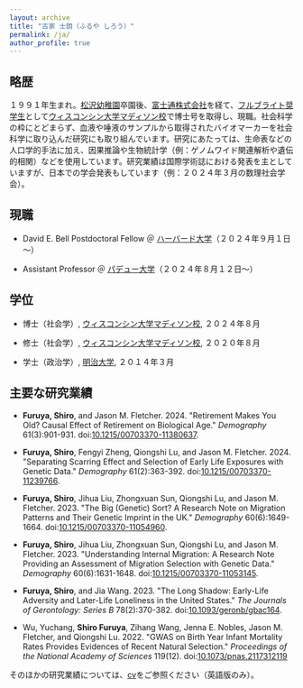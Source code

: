 ```yaml
---
layout: archive
title: "古家 士朗（ふるや しろう）"
permalink: /ja/
author_profile: true
---
```


## **略歴**
１９９１年生まれ。[松沢幼稚園](https://edu.unchusha.com/)卒園後、[富士通株式会社](https://global.fujitsu/ja-jp)を経て、[フルブライト奨学生](https://www.fulbright.jp/index.html)として[ウィスコンシン大学マディソン校](https://sociology.wisc.edu/)で博士号を取得し、現職。社会科学の枠にとどまらず、血液や唾液のサンプルから取得されたバイオマーカーを社会科学に取り込んだ研究にも取り組んでいます。研究にあたっては、生命表などの人口学的手法に加え、因果推論や生物統計学（例：ゲノムワイド関連解析や遺伝的相関）などを使用しています。研究業績は国際学術誌における発表を主としていますが、日本での学会発表もしています（例：２０２４年３月の数理社会学会）。


## **現職**


- David E. Bell Postdoctoral Fellow ＠ [ハーバード大学](https://www.hsph.harvard.edu/population-development/)（２０２４年９月１日～） 

- Assistant Professor ＠ [パデュー大学](https://www.cla.purdue.edu/academic/sociology/index.html)（２０２４年８月１２日～）

## **学位**

- 博士（社会学）, [ウィスコンシン大学マディソン校](https://sociology.wisc.edu/), ２０２４年８月

- 修士（社会学）, [ウィスコンシン大学マディソン校](https://sociology.wisc.edu/), ２０２０年８月

- 学士（政治学）, [明治大学](https://www.meiji.ac.jp/), ２０１４年３月

## **主要な研究業績**

- **Furuya, Shiro**, and Jason M. Fletcher. 2024. "Retirement Makes You Old? Causal Effect of Retirement on Biological Age." *Demography* 61(3):901-931. doi:[10.1215/00703370-11380637](https://doi.org/10.1215/00703370-11380637).

- **Furuya, Shiro**, Fengyi Zheng, Qiongshi Lu, and Jason M. Fletcher. 2024. "Separating Scarring Effect and Selection of Early Life Exposures with Genetic Data." *Demography* 61(2):363-392. doi:[10.1215/00703370-11239766](https://doi.org/10.1215/00703370-11239766).

- **Furuya, Shiro**, Jihua Liu, Zhongxuan Sun, Qiongshi Lu, and Jason M. Fletcher. 2023. "The Big (Genetic) Sort? A Research Note on Migration Patterns and Their Genetic Imprint in the UK." *Demography* 60(6):1649-1664. doi:[10.1215/00703370-11054960](https://doi.org/10.1215/00703370-11054960).

- **Furuya, Shiro**, Jihua Liu, Zhongxuan Sun, Qiongshi Lu, and Jason M. Fletcher. 2023. "Understanding Internal Migration: A Research Note Providing an Assessment of Migration Selection with Genetic Data." *Demography* 60(6):1631-1648. doi:[10.1215/00703370-11053145](https://doi.org/10.1215/00703370-11053145).

- **Furuya, Shiro**, and Jia Wang. 2023. "The Long Shadow: Early-Life Adversity and Later-Life Loneliness in the United States." *The Journals of Gerontology: Series B* 78(2):370-382. doi:[10.1093/geronb/gbac164](https://doi.org/10.1093/geronb/gbac164).

- Wu, Yuchang, **Shiro Furuya**, Zihang Wang, Jenna E. Nobles, Jason M. Fletcher, and Qiongshi Lu. 2022. "GWAS on Birth Year Infant Mortality Rates Provides Evidences of Recent Natural Selection." *Proceedings of the National Academy of Sciences* 119(12). doi:[10.1073/pnas.2117312119](https://doi.org/10.1073/pnas.2117312119)

そのほかの研究業績については、[cv](https://www.dropbox.com/s/l6i8xk1psvo75ev/vitae.pdf?dl=0)をご参照ください（英語版のみ）。



